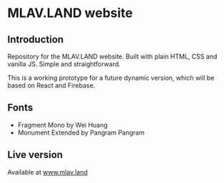 # MLAV.LAND website

## Introduction

Repository for the MLAV.LAND website. Built with plain HTML, CSS and vanilla JS. Simple and straightforward.

This is a working prototype for a future dynamic version, which will be based on React and Firebase.

## Fonts

- Fragment Mono by Wei Huang
- Monument Extended by Pangram Pangram

## Live version

Available at www.mlav.land